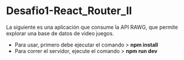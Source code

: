 # Desafio1-React_Router_II
La siguiente es una aplicación que consume la API RAWG, que permite explorar una base de datos de video juegos. 

- Para usar, primero debe ejecutar el comando > **npm install**
- Para correr el servidor, ejecute el comando > **npm run dev**